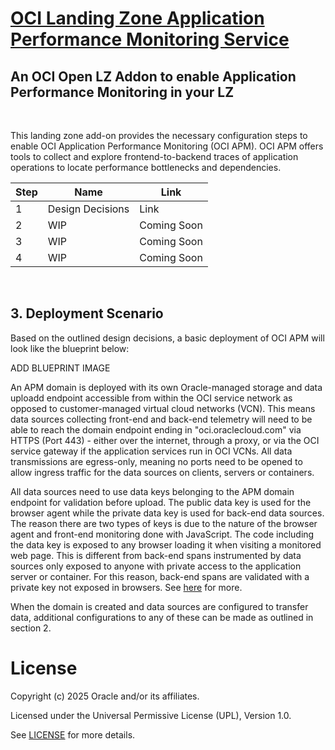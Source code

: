 # **[OCI Landing Zone Application Performance Monitoring Service](#)**
## **An OCI Open LZ Addon to enable Application Performance Monitoring in your LZ**
&nbsp; 

This landing zone add-on provides the necessary configuration steps to enable OCI Application Performance Monitoring (OCI APM). OCI APM offers tools to collect and explore frontend-to-backend traces of application operations to locate performance bottlenecks and dependencies.

|Step  |  Name| Link|
|---|---|---|
| 1  | Design Decisions | Link |
| 2  | WIP | Coming Soon  |
| 3 | WIP| Coming Soon |
| 4  | WIP | Coming Soon|
&nbsp; 

## 3. Deployment Scenario

Based on the outlined design decisions, a basic deployment of OCI APM will look like the blueprint below:

ADD BLUEPRINT IMAGE 
&nbsp;

An APM domain is deployed with its own Oracle-managed storage and data uploadd endpoint accessible from within the OCI service network as opposed to customer-managed virtual cloud networks (VCN). This means data sources collecting front-end and back-end telemetry will need to be able to reach the domain endpoint ending in "oci.oraclecloud.com" via HTTPS (Port 443) - either over the internet, through a proxy, or via the OCI service gateway if the application services run in OCI VCNs. All data transmissions are egress-only, meaning no ports need to be opened to allow ingress traffic for the data sources on clients, servers or containers.

All data sources need to use data keys belonging to the APM domain endpoint for validation before upload. The public data key is used for the browser agent while the private data key is used for back-end data sources. The reason there are two types of keys is due to the nature of the browser agent and front-end monitoring done with JavaScript. The code including the data key is exposed to any browser loading it when visiting a monitored web page. This is different from back-end spans instrumented by data sources only exposed to anyone with private access to the application server or container. For this reason, back-end spans are validated with a private key not exposed in browsers. See [here](https://docs.oracle.com/en-us/iaas/application-performance-monitoring/doc/obtain-data-upload-endpoint-and-data-keys.html) for more.

When the domain is created and data sources are configured to transfer data, additional configurations to any of these can be made as outlined in section 2.

# License

Copyright (c) 2025 Oracle and/or its affiliates.

Licensed under the Universal Permissive License (UPL), Version 1.0.

See [LICENSE](/LICENSE.txt) for more details.
